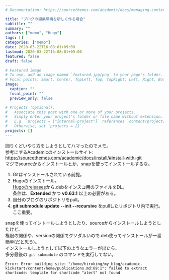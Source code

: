 ```yaml
---
# Documentation: https://sourcethemes.com/academic/docs/managing-content/

title: "ブログの編集環境を新しく作る場合"
subtitle: ""
summary: ""
authors: ["memo", "Hugo"]
tags: []
categories: ["memo"]
date: 2020-03-22T16:08:01+09:00
lastmod: 2020-03-22T16:08:01+09:00
featured: false
draft: false

# Featured image
# To use, add an image named `featured.jpg/png` to your page's folder.
# Focal points: Smart, Center, TopLeft, Top, TopRight, Left, Right, BottomLeft, Bottom, BottomRight.
image:
  caption: ""
  focal_point: ""
  preview_only: false

# Projects (optional).
#   Associate this post with one or more of your projects.
#   Simply enter your project's folder or file name without extension.
#   E.g. `projects = ["internal-project"]` references `content/project/deep-learning/index.md`.
#   Otherwise, set `projects = []`.
projects: []
---
```


回りくどいやり方をしようとしてハマったのでメモ。  
参考にするAcademicのインストールサイト: https://sourcethemes.com/academic/docs/install/#install-with-git  
マジでsourceからインストールとか、snapを使ってインストールするな。  


1. Gitはインストールされている前提。
1. Hugoのインストール。   
[Hugoのreleases](https://github.com/gohugoio/hugo/releases)から.debをインスコ用のファイルをDL。   
条件は、**Extended** かつ **v0.63.1** 以上の必要がある。　　
1. 自分のブログのリポジトリをpull。
1. **git submodule update --init --recursive** をpullしたリポジトリ内で実行。ここ重要。 

snapを使ってイントールしようとしたり、sourceからインストールしようとしたけど、   
権限の関係や、versionの関係でクソダルいので.deb使ってインストールが一番簡単(だと思う)。  
インストールしようとして以下のようなエラーが出たら、  
多分最後の `git submodule` のコマンドを実行してない。  
```
Error: Error building site: "/home/hiroking/my_blog/academic-kickstart/content/home/publications.md:69:1": failed to extract shortcode: template for shortcode "alert" not found
```

